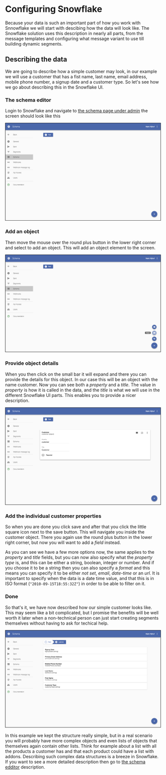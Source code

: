Configuring Snowflake
=====================

Because your data is such an important part of how you work with Snnowflake we will start with descibing how the data will look like. The Snowflake solution uses this description in nearly all parts, from the message templates and configuring what message variant to use till building dynamic segments.

Describing the data
-------------------

We are going to describe how a simple customer may look, in our example we will use a customer that has a fist name, last name, email address, mobile phone number, a signup date and a customer type. So let's see how we go about describing this in the Snowflake UI.

### The schema editor

Login to Snowflake and navigate to [the schema page under admin](https://app.snowflake.ai/#/admin/schema) the screen should look like this

![Empty schema editor](./images/schema-editor-1.png)

### Add an object

Then move the mouse over the round plus button in the lower right corner and select to add an object. This will add an object element to the screen.

![Empty schema editor](./images/schema-editor-2.png)

### Provide object details

When you then click on the small bar it will expand and there you can provide the details for this object. In our case this will be an object with the name customer. Now you can see both a *property* and a *title*. The value in *property* is how it is called in the data, and the *title* is what we will use in the different Snowflake UI parts. This enables you to provide a nicer description.

![Empty schema editor](./images/schema-editor-3.png)

### Add the individual customer properties

So when you are done you click save and after that you click the little square icon next to the save button. This will navigate you inside the customer object. There you again use the round plus button in the lower right corner, but now you will want to add a *field* instead.

As you can see we have a few more options now, the same applies to the *property* and *title* fields, but you can now also specify what the *property type* is, and this can be either a string, boolean, integer or number. And if you choose it to be a string then you can also specify a *format* and this means you can specify it to be either *not set*, *email*, *date-time* or an *url*. It is important to specify when the data is a date time value, and that this is in ISO format (`"2010-09-15T18:55:32Z"`) in order to be able to filter on it.

### Done

So that's it, we have now described how our simple customer looks like. This may seem like a bit complicated, but I promise the benefits will be well worth it later when a non-technical person can just start creating segments themselves without having to ask for techical help.

![Empty schema editor](./images/schema-editor-7.png)

In this example we kept the structure really simple, but in a real scenario you will probably have more complex objects and even lists of objects that themselves again contain other lists. Think for example about a list with all the products a customer has and that each product could have a list with addons. Describing such complex data structures is a breeze in Snowflake. If you want to see a more detailed description then go to [the schema edditor](../features/#the-schema-editor) description.
